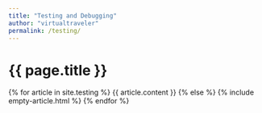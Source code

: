 ```yaml
---
title: "Testing and Debugging"
author: "virtualtraveler"
permalink: /testing/
---
```


# {{ page.title }}

{% for article in site.testing %}
{{ article.content }}
{% else %}
{% include empty-article.html %}
{% endfor %}